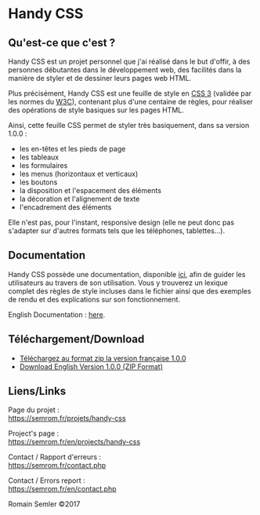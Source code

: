 # Handy CSS

## Qu'est-ce que c'est ?
Handy CSS est un projet personnel que j'ai réalisé dans le but d'offir, à des personnes débutantes dans le développement web, des facilités dans la manière de styler et de dessiner leurs pages web HTML.

Plus précisément, Handy CSS est une feuille de style en [CSS 3](https://fr.wikipedia.org/wiki/Feuilles_de_style_en_cascade#CSS3) (validée par les normes du [W3C](https://www.w3.org/)), contenant plus d'une centaine de règles, pour réaliser des opérations de style basiques sur les pages HTML.

Ainsi, cette feuille CSS permet de styler très basiquement, dans sa version 1.0.0 :
* les en-têtes et les pieds de page
* les tableaux
* les formulaires
* les menus (horizontaux et verticaux)
* les boutons
* la disposition et l'espacement des éléments
* la décoration et l'alignement de texte
* l'encadrement des éléments  

Elle n'est pas, pour l'instant, responsive design (elle ne peut donc pas s'adapter sur d'autres formats tels que les téléphones, tablettes...).

## Documentation
Handy CSS possède une documentation, disponible [ici](http://semrom.fr/projets/handy-css/documentation.php), afin de guider les utilisateurs au travers de son utilisation. Vous y  trouverez un lexique complet des règles de style incluses dans le fichier ainsi que des exemples de rendu et des explications sur son fonctionnement.   

English Documentation : [here](http://semrom.fr/en/projects/handy-css/documentation.php).

## Téléchargement/Download

* [Téléchargez au format zip la version française 1.0.0](http://semrom.fr/download/projets/Handy-CSS/Handy-CSS_1.0.0_FR.zip)
* [Download English Version 1.0.0 (ZIP Format)](http://semrom.fr/download/projets/Handy-CSS/Handy-CSS_1.0.0_EN.zip)

## Liens/Links

Page du projet :   
https://semrom.fr/projets/handy-css   

Project's page :   
https://semrom.fr/en/projects/handy-css

Contact / Rapport d'erreurs :  
https://semrom.fr/contact.php  

Contact / Errors report :   
https://semrom.fr/en/contact.php

Romain Semler ©2017








